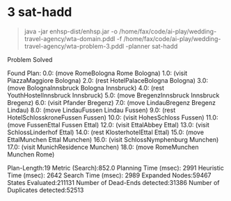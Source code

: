 # 3 sat-hadd

> java -jar enhsp-dist/enhsp.jar -o /home/fax/code/ai-play/wedding-travel-agency/wta-domain.pddl -f /home/fax/code/ai-play/wedding-travel-agency/wta-problem-3.pddl -planner sat-hadd

Problem Solved

Found Plan:
0.0: (move RomeBologna Rome Bologna)
1.0: (visit PiazzaMaggiore Bologna)
2.0: (rest HotelPalaceBologna Bologna)
3.0: (move BolognaInnsbruck Bologna Innsbruck)
4.0: (rest YouthHostelInnsbruck Innsbruck)
5.0: (move BregenzInnsbruck Innsbruck Bregenz)
6.0: (visit Pfander Bregenz)
7.0: (move LindauBregenz Bregenz Lindau)
8.0: (move LindauFussen Lindau Fussen)
9.0: (rest HotelSchlosskroneFussen Fussen)
10.0: (visit HohesSchloss Fussen)
11.0: (move FussenEttal Fussen Ettal)
12.0: (visit EttalAbbey Ettal)
13.0: (visit SchlossLinderhof Ettal)
14.0: (rest KlosterhotelEttal Ettal)
15.0: (move EttalMunchen Ettal Munchen)
16.0: (visit SchlossNymphenburg Munchen)
17.0: (visit MunichResidence Munchen)
18.0: (move RomeMunchen Munchen Rome)

Plan-Length:19
Metric (Search):852.0
Planning Time (msec): 2991
Heuristic Time (msec): 2642
Search Time (msec): 2989
Expanded Nodes:59467
States Evaluated:211131
Number of Dead-Ends detected:31386
Number of Duplicates detected:52513
